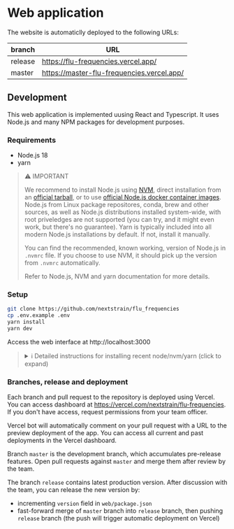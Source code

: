 # Web application

The website is automaticlly deployed to the following URLs:

| branch  | URL                                        |
|---------|--------------------------------------------|
| release | https://flu-frequencies.vercel.app/        |
| master  | https://master-flu-frequencies.vercel.app/ |

## Development

This web application is implemented uusing React and Typescript. It uses Node.js and many NPM packages for development purposes.

### Requirements

- Node.js 18
- yarn

> ⚠️ IMPORTANT
> 
> We recommend to install Node.js using [NVM](https://github.com/nvm-sh/nvm), direct installation from an [official tarball](https://nodejs.org/en/download), or to use [official Node.js docker container images](https://hub.docker.com/_/node/). Node.js from Linux package repositores, conda, brew and other sources, as well as Node.js distributions installed system-wide, with root priveledges are not supported (you can try, and it might even work, but there's no guarantee). Yarn is typically included into all modern Node.js installations by default. If not, install it manually.
> 
> You can find the recommended, known working, version of Node.js in `.nvmrc` file. If you choose to use NVM, it should pick up the version from `.nvmrc` automatically.
> 
> Refer to Node.js, NVM and yarn documentation for more details.

### Setup

```bash
git clone https://github.com/nextstrain/flu_frequencies
cp .env.example .env
yarn install
yarn dev
```

Access the web interface at http://localhost:3000

<blockquote>
<details>
  <summary> ℹ️ Detailed instructions for installing recent node/nvm/yarn (click to expand)</summary>

This document provides some instructions for setting up a development environment for working on the front end of this module. These steps assume that you are on a Debian/Ubuntu system (I was running Ubuntu 20.04) without any additional Node-related packages installed. It should not require super-user privileges.

1. Clone this repository and enter the package root with `cd flu_frequencies/web`.
2. The version of Node.js provided with Ubuntu 20 is too old (v10.19.0). To install a newer version that co-exists with the system version, I used [Node Version Manager](https://github.com/nvm-sh/nvm). Use one of the [installation script](https://github.com/nvm-sh/nvm#install--update-script) provided by the developers. This creates a hidden directory `.nvm` under `$HOME`.
   ```console
   art@Kestrel:~/git/flu_frequencies/web$ curl -o- https://raw.githubusercontent.com/nvm-sh/nvm/v0.39.3/install.sh | bash
     % Total    % Received % Xferd  Average Speed   Time    Time     Time  Current
                                    Dload  Upload   Total   Spent    Left  Speed
   100 15916  100 15916    0     0   353k      0 --:--:-- --:--:-- --:--:--  353k
   => Downloading nvm from git to '/home/art/.nvm'
   => Cloning into '/home/art/.nvm'...
   remote: Enumerating objects: 359, done.
   remote: Counting objects: 100% (359/359), done.
   remote: Compressing objects: 100% (305/305), done.
   remote: Total 359 (delta 40), reused 168 (delta 28), pack-reused 0
   Receiving objects: 100% (359/359), 219.46 KiB | 13.72 MiB/s, done.
   Resolving deltas: 100% (40/40), done.
   * (HEAD detached at FETCH_HEAD)
     master
   => Compressing and cleaning up git repository
   
   => nvm source string already in /home/art/.bashrc
   => bash_completion source string already in /home/art/.bashrc
   => Close and reopen your terminal to start using nvm or run the following to use it now:
   
   export NVM_DIR="$HOME/.nvm"
   [ -s "$NVM_DIR/nvm.sh" ] && \. "$NVM_DIR/nvm.sh"  # This loads nvm
   [ -s "$NVM_DIR/bash_completion" ] && \. "$NVM_DIR/bash_completion"  # This loads nvm bash_completion
   ```
3. Open a new terminal window so that `$PATH` binary search path includes the `.nvm` directory.
4. We want to install the Node.js version specified in the hidden `.nvmrc` file.  (Currently the version number is `18.14.0`.)  To automatically install the required version, run `nvm install` and `nvm use`:
   ```console
   Downloading and installing node v18.14.0...
   Downloading https://Node.js.org/dist/v18.14.0/node-v18.14.0-linux-x64.tar.xz...
   ###################################################################################### 100.0%
   Computing checksum with sha256sum
   Checksums matched!
   Now using node v18.14.0 (npm v9.3.1)
   Creating default alias: default -> 18.14.0 (-> v18.14.0)
   ```
   You can confirm that you are running this new version with the following command:
   ```console
   art@Kestrel:~/git/flu_frequencies/web$ which node
   /home/art/.nvm/versions/node/v18.14.0/bin/node
   ```
5. The above step also installs the [Node Package Manager](https://www.npmjs.com/) `npm` in the same local directory.
6. Install the [Yarn](https://yarnpkg.com/) package manager: `npm install --global yarn`
7. Copy the environment variables with `cp .env.example .env`.
8. Run `yarn install` and `yarn dev` to start the server.
9. Navigate to `localhost:3000` in your web browser.

</details>
</blockquote> 


### Branches, release and deployment

Each branch and pull request to the repository is deployed using Vercel. You can access dashboard at https://vercel.com/nextstrain/flu-frequencies. If you don't have access, request permissions from your team officer.

Vercel bot will automatically comment on your pull request with a URL to the preview deployment of the app. You can access all current and past deployments in the Vercel dashboard.

Branch `master` is the development branch, which accumulates pre-release features. Open pull requests against `master` and merge them after review by the team.

The branch `release` contains latest production version. After discussion with the team, you can release the new version by:

- incrementing `version` field in `web/package.json`
- fast-forward merge of `master` branch into `release` branch, then pushing `release` branch (the push will trigger automatic deployment on Vercel)

